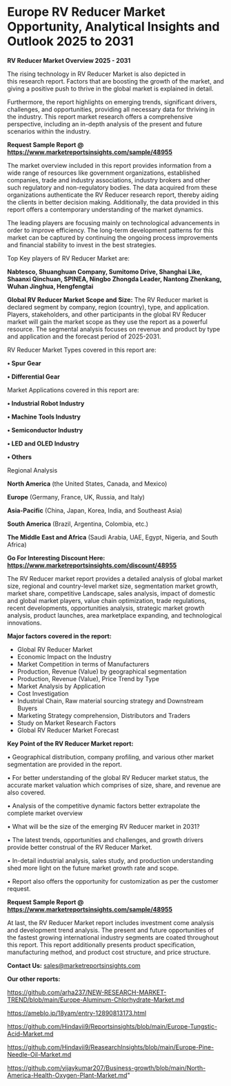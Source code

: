 # Europe RV Reducer Market Opportunity, Analytical Insights and Outlook 2025 to 2031

<Strong> RV Reducer Market Overview 2025 - 2031</strong>

The rising technology in RV Reducer Market is also depicted in this research report. Factors that are boosting the growth of the market, and giving a positive push to thrive in the global market is explained in detail.

Furthermore, the report highlights on emerging trends, significant drivers, challenges, and opportunities, providing all necessary data for thriving in the industry. This report market research offers a comprehensive perspective, including an in-depth analysis of the present and future scenarios within the industry.

<strong>Request Sample Report @ <a href=https://www.marketreportsinsights.com/sample/48955>https://www.marketreportsinsights.com/sample/48955</a></strong>

The market overview included in this report provides information from a wide range of resources like government organizations, established companies, trade and industry associations, industry brokers and other such regulatory and non-regulatory bodies. The data acquired from these organizations authenticate the RV Reducer research report, thereby aiding the clients in better decision making. Additionally, the data provided in this report offers a contemporary understanding of the market dynamics.

The leading players are focusing mainly on technological advancements in order to improve efficiency. The long-term development patterns for this market can be captured by continuing the ongoing process improvements and financial stability to invest in the best strategies.

Top Key players of RV Reducer Market are:

<strong>Nabtesco, Shuanghuan Company, Sumitomo Drive, Shanghai Like, Shaanxi Qinchuan, SPINEA, Ningbo Zhongda Leader, Nantong Zhenkang, Wuhan Jinghua, Hengfengtai</strong>

<strong><b>Global RV Reducer Market Scope and Size:</b></strong>
The RV Reducer market is declared segment by company, region (country), type, and application. Players, stakeholders, and other participants in the global RV Reducer market will gain the market scope as they use the report as a powerful resource. The segmental analysis focuses on revenue and product by type and application and the forecast period of 2025-2031.

RV Reducer Market Types covered in this report are:

<strong>•  Spur Gear

•  Differential Gear</strong>

Market Applications covered in this report are:

<strong>•  Industrial Robot Industry

•  Machine Tools Industry

•  Semiconductor Industry

•  LED and OLED Industry

•  Others</strong> 

Regional Analysis

<strong>North America</strong> (the United States, Canada, and Mexico)

<strong>Europe</strong> (Germany, France, UK, Russia, and Italy)

<strong>Asia-Pacific</strong> (China, Japan, Korea, India, and Southeast Asia)

<strong>South America</strong> (Brazil, Argentina, Colombia, etc.)

<strong>The Middle East and Africa</strong> (Saudi Arabia, UAE, Egypt, Nigeria, and South Africa)

<strong>Go For Interesting Discount Here: <a href=https://www.marketreportsinsights.com/discount/48955>https://www.marketreportsinsights.com/discount/48955</a></strong>

The RV Reducer market report provides a detailed analysis of global market size, regional and country-level market size, segmentation market growth, market share, competitive Landscape, sales analysis, impact of domestic and global market players, value chain optimization, trade regulations, recent developments, opportunities analysis, strategic market growth analysis, product launches, area marketplace expanding, and technological innovations.

<strong><b>Major factors covered in the report:</b></strong>
<ul>
  <li>Global RV Reducer Market </li>
  <li>Economic Impact on the Industry</li>
  <li>Market Competition in terms of Manufacturers</li>
  <li>Production, Revenue (Value) by geographical segmentation</li>
  <li>Production, Revenue (Value), Price Trend by Type</li>
  <li>Market Analysis by Application</li>
  <li>Cost Investigation</li>
  <li>Industrial Chain, Raw material sourcing strategy and Downstream Buyers</li>
  <li>Marketing Strategy comprehension, Distributors and Traders</li>
  <li>Study on Market Research Factors</li>
  <li>Global RV Reducer Market Forecast</li>
</ul>

<strong><b>Key Point of the RV Reducer Market report:</b></strong>

• Geographical distribution, company profiling, and various other market segmentation are provided in the report.

• For better understanding of the global RV Reducer market status, the accurate market valuation which comprises of size, share, and revenue are also covered.

• Analysis of the competitive dynamic factors better extrapolate the complete market overview

• What will be the size of the emerging RV Reducer market in 2031?

• The latest trends, opportunities and challenges, and growth drivers provide better construal of the RV Reducer Market.

• In-detail industrial analysis, sales study, and production understanding shed more light on the future market growth rate and scope.

• Report also offers the opportunity for customization as per the customer request.

<strong>Request Sample Report @ <a href=https://www.marketreportsinsights.com/sample/48955>https://www.marketreportsinsights.com/sample/48955</a></strong>

At last, the RV Reducer Market report includes investment come analysis and development trend analysis. The present and future opportunities of the fastest growing international industry segments are coated throughout this report. This report additionally presents product specification, manufacturing method, and product cost structure, and price structure.

<strong>Contact Us:</strong>
sales@marketreportsinsights.com

<strong>Our other reports:</strong>

<a href=https://github.com/arha237/NEW-RESEARCH-MARKET-TREND/blob/main/Europe-Aluminum-Chlorhydrate-Market.md>https://github.com/arha237/NEW-RESEARCH-MARKET-TREND/blob/main/Europe-Aluminum-Chlorhydrate-Market.md</a>

<a href=https://ameblo.jp/18yam/entry-12890813173.html>https://ameblo.jp/18yam/entry-12890813173.html</a>

<a href=https://github.com/Hindavii9/Reportsinsights/blob/main/Europe-Tungstic-Acid-Market.md>https://github.com/Hindavii9/Reportsinsights/blob/main/Europe-Tungstic-Acid-Market.md</a>

<a href=https://github.com/Hindavii9/ReasearchInsights/blob/main/Europe-Pine-Needle-Oil-Market.md>https://github.com/Hindavii9/ReasearchInsights/blob/main/Europe-Pine-Needle-Oil-Market.md</a>

<a href=https://github.com/vijaykumar207/Business-growth/blob/main/North-America-Health-Oxygen-Plant-Market.md>https://github.com/vijaykumar207/Business-growth/blob/main/North-America-Health-Oxygen-Plant-Market.md</a>"
